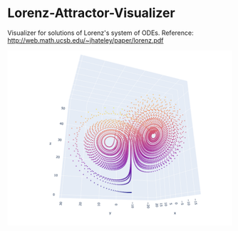 # Lorenz-Attractor-Visualizer
Visualizer for solutions of Lorenz's system of ODEs.
Reference: http://web.math.ucsb.edu/~jhateley/paper/lorenz.pdf

![Chaotic: rho=28, beta=8/3, sigma=10](https://github.com/sunjesse/Lorenz-Attractor/blob/master/img/chaotic.png)
